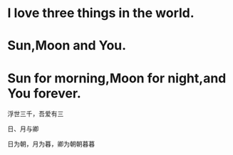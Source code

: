 <!DOCTYPE html>
<html lang="en">
<head>
    <meta charset="UTF-8">
</head>
<body>
<h1>I love three things in the world.</h1>
<h1>Sun,Moon and You.</h1>
<h1>Sun for morning,Moon for night,and You forever.</h1>
<p>浮世三千，吾爱有三</p>
<p>日、月与卿</p>
<p>日为朝，月为暮，卿为朝朝暮暮</p>
</body>
</html>
